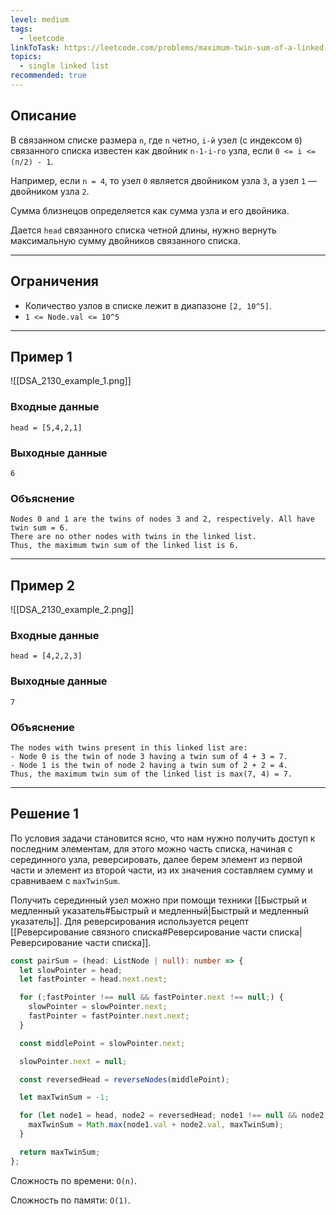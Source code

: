 ```yaml
---
level: medium
tags:
  - leetcode
linkToTask: https://leetcode.com/problems/maximum-twin-sum-of-a-linked-list/description/
topics:
  - single linked list
recommended: true
---
```

## Описание

В связанном списке размера `n`, где `n` четно, `i-й` узел (с индексом `0`) связанного списка известен как двойник `n-1-i-го` узла, если `0 <= i <= (п/2) - 1`.

Например, если `n = 4`, то узел `0` является двойником узла `3`, а узел `1` — двойником узла `2`.

Сумма близнецов определяется как сумма узла и его двойника.

Дается `head` связанного списка четной длины, нужно вернуть максимальную сумму двойников связанного списка.

---
## Ограничения

- Количество узлов в списке лежит в диапазоне `[2, 10^5]`.
- `1 <= Node.val <= 10^5`

---
## Пример 1

![[DSA_2130_example_1.png]]
### Входные данные

```
head = [5,4,2,1]
```
### Выходные данные

```
6
```
### Объяснение

```
Nodes 0 and 1 are the twins of nodes 3 and 2, respectively. All have twin sum = 6.
There are no other nodes with twins in the linked list.
Thus, the maximum twin sum of the linked list is 6. 
```

---
## Пример 2

![[DSA_2130_example_2.png]]
### Входные данные

```
head = [4,2,2,3]
```
### Выходные данные

```
7
```
### Объяснение

```
The nodes with twins present in this linked list are:
- Node 0 is the twin of node 3 having a twin sum of 4 + 3 = 7.
- Node 1 is the twin of node 2 having a twin sum of 2 + 2 = 4.
Thus, the maximum twin sum of the linked list is max(7, 4) = 7. 
```

---
## Решение 1

По условия задачи становится ясно, что нам нужно получить доступ к последним элементам, для этого можно часть списка, начиная с серединного узла, реверсировать, далее берем элемент из первой части и элемент из второй части, из их значения составляем сумму и сравниваем с `maxTwinSum`.

Получить серединный узел можно при помощи техники [[Быстрый и медленный указатель#Быстрый и медленный|Быстрый и медленный указатель]]. Для реверсирования используется рецепт [[Реверсирование связного списка#Реверсирование части списка|Реверсирование части списка]].

```typescript
const pairSum = (head: ListNode | null): number => {
  let slowPointer = head;
  let fastPointer = head.next.next;

  for (;fastPointer !== null && fastPointer.next !== null;) {
    slowPointer = slowPointer.next;
    fastPointer = fastPointer.next.next;
  }

  const middlePoint = slowPointer.next;

  slowPointer.next = null;

  const reversedHead = reverseNodes(middlePoint);

  let maxTwinSum = -1;

  for (let node1 = head, node2 = reversedHead; node1 !== null && node2 !== null; node1 = node1.next, node2 = node2.next) {
    maxTwinSum = Math.max(node1.val + node2.val, maxTwinSum);
  }

  return maxTwinSum;
};
```

Сложность по времени: `O(n)`.

Сложность по памяти: `O(1)`.